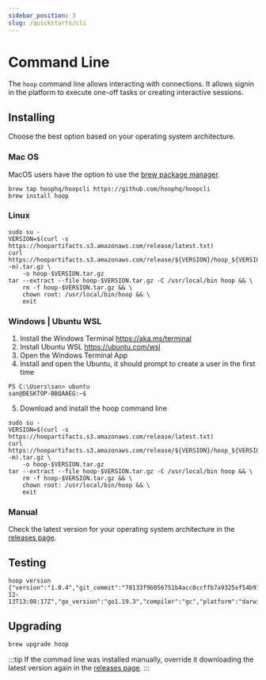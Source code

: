 ```yaml
---
sidebar_position: 3
slug: /quickstarts/cli
---
```


# Command Line

The `hoop` command line allows interacting with connections. It allows signin in the platform to execute one-off tasks or creating interactive sessions.

## Installing

Choose the best option based on your operating system architecture.

### Mac OS

MacOS users have the option to use the [brew package manager](https://brew.sh/).

```shell
brew tap hoophq/hoopcli https://github.com/hoophq/hoopcli
brew install hoop
```

### Linux

```shell
sudo su -
VERSION=$(curl -s https://hoopartifacts.s3.amazonaws.com/release/latest.txt)
curl https://hoopartifacts.s3.amazonaws.com/release/${VERSION}/hoop_${VERSION}_Linux_$(uname -m).tar.gz \
    -o hoop-$VERSION.tar.gz
tar --extract --file hoop-$VERSION.tar.gz -C /usr/local/bin hoop && \
    rm -f hoop-$VERSION.tar.gz && \
    chown root: /usr/local/bin/hoop && \
    exit
```

### Windows | Ubuntu WSL

1. Install the Windows Terminal https://aka.ms/terminal
2. Install Ubuntu WSL https://ubuntu.com/wsl
3. Open the Windows Terminal App
4. Install and open the Ubuntu, it should prompt to create a user in the first time

```shell
PS C:\Users\san> ubuntu
san@DESKTOP-BBQAAEG:~$ 
```

5. Download and install the hoop command line

```shell
sudo su -
VERSION=$(curl -s https://hoopartifacts.s3.amazonaws.com/release/latest.txt)
curl https://hoopartifacts.s3.amazonaws.com/release/${VERSION}/hoop_${VERSION}_Linux_$(uname -m).tar.gz \
    -o hoop-$VERSION.tar.gz
tar --extract --file hoop-$VERSION.tar.gz -C /usr/local/bin hoop && \
    rm -f hoop-$VERSION.tar.gz && \
    chown root: /usr/local/bin/hoop && \
    exit
```

### Manual

Check the latest version for your operating system architecture in the [releases page](https://github.com/hoophq/hoopcli/releases).

## Testing

```shell
hoop version
{"version":"1.0.4","git_commit":"78133f9b056751b4acc0ccffb7a9325ef54b9100","build_date":"2022-12-13T13:08:17Z","go_version":"go1.19.3","compiler":"gc","platform":"darwin/arm64"}
```

## Upgrading

```sh
brew upgrade hoop
```

:::tip
If the commad line was installed manually, override it downloading the latest version again in the [releases page](https://github.com/hoophq/hoopcli/releases).
:::
